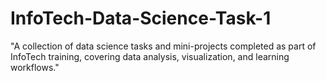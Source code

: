 # InfoTech-Data-Science-Task-1
"A collection of data science tasks and mini-projects completed as part of InfoTech training, covering data analysis, visualization, and learning workflows."
